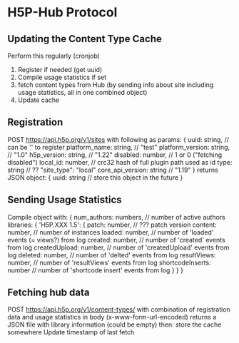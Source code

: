 # H5P-Hub Protocol

## Updating the Content Type Cache

Perform this regularly (cronjob)

1. Register if needed (get uuid)
2. Compile usage statistics if set
3. fetch content types from Hub (by sending info about site including usage statistics, all in one combined object)
4. Update cache

## Registration

POST https://api.h5p.org/v1/sites with following as params:
{
  uuid: string, // can be '' to register
  platform_name: string, // "test"
  platform_version: string, // "1.0"
  h5p_version: string, // "1.22"
  disabled: number, // 1 or 0 ("fetching disabled")
  local_id: number, // crc32 hash of full plugin path used as id
  type: string // ?? "site_type": "local"
  core_api_version: string // "1.19"
}
returns JSON object: 
{
  uuid: string // store this object in the future
}

## Sending Usage Statistics
Compile object with:
{
  num_authors: numbers, // number of active authors
  libraries: {
    'H5P.XXX 1.5': {
      patch: number, // ??? patch version
      content: number, // number of instances
      loaded: number, // number of 'loaded' events (= views?) from log
      created: number, // number of 'created' events from log
      createdUpload: number, // number of 'createdUpload' events from log
      deleted: number, // number of 'delted' events from log
      resultViews: number, // number of 'resultViews' events from log
      shortcodeInserts: number // number of 'shortcode insert' events from log
    }
  }
}

## Fetching hub data

POST https://api.h5p.org/v1/content-types/ with combination of registration data and usage statistics in body (x-www-form-url-encoded)
returns a JSON file with library information (could be empty)
then: 
  store the cache somewhere
  Update timestamp of last fetch